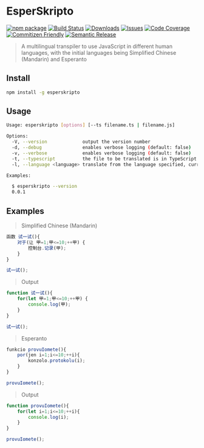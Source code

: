 # EsperSkripto

[![npm package][npm-img]][npm-url]
[![Build Status][build-img]][build-url]
[![Downloads][downloads-img]][downloads-url]
[![Issues][issues-img]][issues-url]
[![Code Coverage][codecov-img]][codecov-url]
[![Commitizen Friendly][commitizen-img]][commitizen-url]
[![Semantic Release][semantic-release-img]][semantic-release-url]

> A multilingual transpiler to use JavaScript in different human languages, with the initial languages being Simplified Chinese (Mandarin) and Esperanto

## Install

```bash
npm install -g esperskripto
```

## Usage

```bash
Usage: esperskripto [options] [--ts filename.ts | filename.js]

Options:
  -V, --version             output the version number
  -d, --debug               enables verbose logging (default: false)
  -v, --verbose             enables verbose logging (default: false)
  -t, --typescript          the file to be translated is in TypeScript
  -l, --language <language> translate from the language specified, currently supported languages are: zh-cmn-Hans (Simplified Chinese - Mandarin), eo (Esperanto)

Examples:

  $ esperskripto --version
  0.0.1
```

## Examples

> Simplified Chinese (Mandarin)

```javascript
函数 试一试(){
	对于(让 甲=1;甲<=10;++甲) {
		控制台.记录(甲);
	}
}

试一试();
```

> Output

```javascript
function 试一试(){
	for(let 甲=1;甲<=10;++甲) {
		console.log(甲);
	}
}

试一试();
```

> Esperanto

```javascript
funkcio provuIomete(){
	por(jen i=1;i<=10;++i){
		konzolo.protokolu(i);
	}
}

provuIomete();
```

> Output

```javascript
function provuIomete(){
	for(let i=1;i<=10;++i){
		console.log(i);
	}
}

provuIomete();
```

[build-img]:https://github.com/siauderman/EsperSkripto/actions/workflows/release.yml/badge.svg
[build-url]:https://github.com/siauderman/EsperSkripto/actions/workflows/release.yml
[downloads-img]:https://img.shields.io/npm/dt/EsperSkripto
[downloads-url]:https://www.npmtrends.com/EsperSkripto
[npm-img]:https://img.shields.io/npm/v/EsperSkripto
[npm-url]:https://www.npmjs.com/package/EsperSkripto
[issues-img]:https://img.shields.io/github/issues/siauderman/EsperSkripto
[issues-url]:https://github.com/siauderman/EsperSkripto/issues
[codecov-img]:https://codecov.io/gh/siauderman/EsperSkripto/branch/main/graph/badge.svg
[codecov-url]:https://codecov.io/gh/siauderman/EsperSkripto
[semantic-release-img]:https://img.shields.io/badge/%20%20%F0%9F%93%A6%F0%9F%9A%80-semantic--release-e10079.svg
[semantic-release-url]:https://github.com/semantic-release/semantic-release
[commitizen-img]:https://img.shields.io/badge/commitizen-friendly-brightgreen.svg
[commitizen-url]:http://commitizen.github.io/cz-cli/
